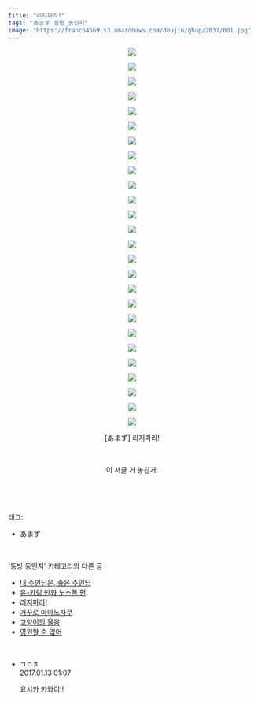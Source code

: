 ```yaml
---
title: "리지파라!"
tags: "あまず 동방_동인지"
image: "https://franch4569.s3.amazonaws.com/doujin/ghap/2037/001.jpg"
---
```

<div class="article">
<p style="text-align: center; clear: none; float: none;"><img src="{{ site.imgserver2 }}/ghap/2037/001.jpg"/></p>
<p style="text-align: center; clear: none; float: none;"><img src="{{ site.imgserver2 }}/ghap/2037/002.jpg"/></p>
<p style="text-align: center; clear: none; float: none;"><img src="{{ site.imgserver2 }}/ghap/2037/003.jpg"/></p>
<p style="text-align: center; clear: none; float: none;"><img src="{{ site.imgserver2 }}/ghap/2037/004.jpg"/></p>
<p style="text-align: center; clear: none; float: none;"><img src="{{ site.imgserver2 }}/ghap/2037/005.jpg"/></p>
<p style="text-align: center; clear: none; float: none;"><img src="{{ site.imgserver2 }}/ghap/2037/006.jpg"/></p>
<p style="text-align: center; clear: none; float: none;"><img src="{{ site.imgserver2 }}/ghap/2037/007.jpg"/></p>
<p style="text-align: center; clear: none; float: none;"><img src="{{ site.imgserver2 }}/ghap/2037/008.jpg"/></p>
<p style="text-align: center; clear: none; float: none;"><img src="{{ site.imgserver2 }}/ghap/2037/009.jpg"/></p>
<p style="text-align: center; clear: none; float: none;"><img src="{{ site.imgserver2 }}/ghap/2037/010.jpg"/></p>
<p style="text-align: center; clear: none; float: none;"><img src="{{ site.imgserver2 }}/ghap/2037/011.jpg"/></p>
<p style="text-align: center; clear: none; float: none;"><img src="{{ site.imgserver2 }}/ghap/2037/012.jpg"/></p>
<p style="text-align: center; clear: none; float: none;"><img src="{{ site.imgserver2 }}/ghap/2037/013.jpg"/></p>
<p style="text-align: center; clear: none; float: none;"><img src="{{ site.imgserver2 }}/ghap/2037/014.jpg"/></p>
<p style="text-align: center; clear: none; float: none;"><img src="{{ site.imgserver2 }}/ghap/2037/015.jpg"/></p>
<p style="text-align: center; clear: none; float: none;"><img src="{{ site.imgserver2 }}/ghap/2037/016.jpg"/></p>
<p style="text-align: center; clear: none; float: none;"><img src="{{ site.imgserver2 }}/ghap/2037/017.jpg"/></p>
<p style="text-align: center; clear: none; float: none;"><img src="{{ site.imgserver2 }}/ghap/2037/018.jpg"/></p>
<p style="text-align: center; clear: none; float: none;"><img src="{{ site.imgserver2 }}/ghap/2037/019.jpg"/></p>
<p style="text-align: center; clear: none; float: none;"><img src="{{ site.imgserver2 }}/ghap/2037/020.jpg"/></p>
<p style="text-align: center; clear: none; float: none;"><img src="{{ site.imgserver2 }}/ghap/2037/021.jpg"/></p>
<p style="text-align: center; clear: none; float: none;"><img src="{{ site.imgserver2 }}/ghap/2037/022.jpg"/></p>
<p style="text-align: center; clear: none; float: none;"><img src="{{ site.imgserver2 }}/ghap/2037/023.jpg"/></p>
<p style="text-align: center; clear: none; float: none;"><img src="{{ site.imgserver2 }}/ghap/2037/024.jpg"/></p>
<p style="text-align: center; clear: none; float: none;"><img src="{{ site.imgserver2 }}/ghap/2037/025.jpg"/></p>
<p style="text-align: center; clear: none; float: none;"><img src="{{ site.imgserver2 }}/ghap/2037/026.jpg"/></p>
<p style="text-align: center; clear: none; float: none;">[あまず] 리지파라!</p>
<p style="text-align: center; clear: none; float: none;"><br/></p>
<p style="text-align: center; clear: none; float: none;">이 서클 거 놓친거.</p>
<p><br/></p>
</div><br/>
<div class="tagTrail">
<p>태그: </p>
<ul>
<li>あまず</li>
</ul>
</div><br/>
<div class="another">
<p>'동방 동인지' 카테고리의 다른 글</p>
<ul>
<li><a href="/ghap_2039">내 주인님은, 좋은 주인님</a></li>
<li><a href="/ghap_2038">유-카링 만화 노스폴 편</a></li>
<li><a href="/ghap_2037">리지파라!</a></li>
<li><a href="/ghap_2036">거꾸로 아마노자쿠</a></li>
<li><a href="/ghap_2034">고양이의 울음</a></li>
<li><a href="/ghap_2033">영원할 순 없어</a></li>
</ul>
</div><br/>
<div class="cb_module cb_fluid">
<div class="cb_wrt cb_profile">
<div class="comment">
<ul>
<li class="cb_thumb_off" id="comment14890434">
<div class="cb_comment_area">
<div class="cb_info_area">
<div class="cb_section">
<span class="cb_nick_name">ㄱㅁㅎ</span>
</div>
<div class="cb_section">
<span class="cb_date">2017.01.13 01:07 </span>
</div>
</div>
<div class="cb_dsc_comment">
<p class="cb_dsc">
											요시카 카와이!!
										</p>
</div>
</div></li>
</ul>
</div>
</div><!-- commentList close -->
</div><br/>
